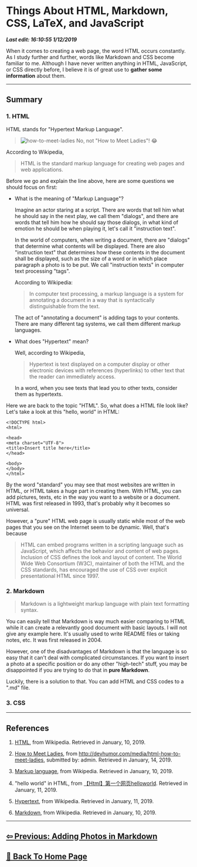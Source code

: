 # Things About HTML, Markdown, CSS, LaTeX, and JavaScript

***Last edit: 16:10:55 1/12/2019***

When it comes to creating a web page, the word HTML occurs constantly. As I study further and further, words like Markdown and CSS become familiar to me. Although I have never written anything in HTML, JavaScript, or CSS directly before, I believe it is of great use to **gather some information** about them.

----

## Summary

### 1. HTML

HTML stands for "Hypertext Markup Language".

> ![how-to-meet-ladies](http://devhumor.com/content/uploads/images/November2014/html.jpg) 
> No, not "How to Meet Ladies"! 😂

According to Wikipedia,

> HTML is the standard markup language for creating web pages and web applications.

Before we go and explain the line above, here are some questions we should focus on first:

- What is the meaning of "Markup Language"?

  Imagine an actor staring at a script. There are words that tell him what he should say in the next play, we call them "dialogs", and there are words that tell him how he should say those dialogs, in what kind of emotion he should be when playing it, let's call it "instruction text".
  
  In the world of computers, when writing a document, there are "dialogs" that determine what contents will be displayed. There are also "instruction text" that determines how these contents in the document shall be displayed, such as the size of a word or in which place paragraph a photo is to be put. We call "instruction texts" in computer text processing "tags".

  According to Wikipedia:

  > In computer text processing, a markup language is a system for annotating a document in a way that is syntactically distinguishable from the text.

  The act of "annotating a document" is adding tags to your contents. There are many different tag systems, we call them different markup languages.

- What does "Hypertext" mean?

  Well, according to Wikipedia,

  > Hypertext is text displayed on a computer display or other electronic devices with references (hyperlinks) to other text that the reader can immediately access.
  
  In a word, when you see texts that lead you to other texts, consider them as hypertexts.

Here we are back to the topic "HTML". So, what does a HTML file look like? Let's take a look at this "hello, world" in HTML:

    <!DOCTYPE html>
    <html>

    <head>
    <meta charset="UTF-8">
    <title>Insert title here</title>
    </head>

    <body>
    </body>
    </html>

By the word "standard" you may see that most websites are written in HTML, or HTML takes a huge part in creating them. With HTML, you can add pictures, texts, etc in the way you want to a website or a document. HTML was first released in 1993, that's probably why it becomes so universal.

However, a "pure" HTML web page is usually static while most of the web pages that you see on the Internet seem to be dynamic. Well, that's because

> HTML can embed programs written in a scripting language such as JavaScript, which affects the behavior and content of web pages. Inclusion of CSS defines the look and layout of content. The World Wide Web Consortium (W3C), maintainer of both the HTML and the CSS standards, has encouraged the use of CSS over explicit presentational HTML since 1997.

### 2. Markdown

> Markdown is a lightweight markup language with plain text formatting syntax.

You can easily tell that Markdown is way much easier comparing to HTML while it can create a relevantly good document with basic layouts. I will not give any example here. It's usually used to write README files or taking notes, etc. It was first released in 2004.

However, one of the disadvantages of Markdown is that the language is so easy that it can't deal with complicated circumstances. If you want to insert a photo at a specific position or do any other "high-tech" stuff, you may be disappointed if you are trying to do that in **pure Markdown**.

Luckily, there is a solution to that. You can add HTML and CSS codes to a ".md" file.

### 3. CSS

----

## References

1. [HTML](https://en.wikipedia.org/wiki/HTML), from Wikipedia. Retrieved in January, 10, 2019.

2. [How to Meet Ladies](http://devhumor.com/media/html-how-to-meet-ladieshttp://devhumor.com/media/html-how-to-meet-ladies), from <http://devhumor.com/media/html-how-to-meet-ladies>, submitted by: admin. Retrieved in January, 14, 2019. 

2. [Markup language](https://en.wikipedia.org/wiki/Markup_language), from Wikipedia. Retrieved in January, 10, 2019.

3. "hello world" in HTML, from [【Html】第一个网页helloworld](https://www.cnblogs.com/carsonwuu/p/7470107.html). Retrieved in January, 11, 2019.

4. [Hypertext](https://en.wikipedia.org/wiki/Hypertext#cite_note-1), from Wikipedia. Retrieved in January, 11, 2019.

5. [Markdown](https://en.wikipedia.org/wiki/Markdown), from Wikipedia. Retrieved in January, 10, 2019.

----

## **[⇦ Previous: Adding Photos in Markdown](https://angelohyang.github.io/Blog/Jan.%202019/Adding%20Photos%20in%20Markdown)**

## **[🏡 Back To Home Page](https://angelohyang.github.io/Blog/)**